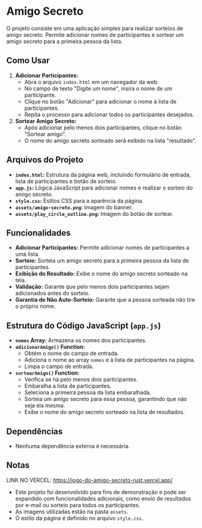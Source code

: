 # Amigo Secreto

O projeto consiste em uma aplicação simples para realizar sorteios de amigo secreto. Permite adicionar nomes de participantes e sortear um amigo secreto para a primeira pessoa da lista.

## Como Usar

1.  **Adicionar Participantes:**
    * Abra o arquivo `index.html` em um navegador da web.
    * No campo de texto "Digite um nome", insira o nome de um participante.
    * Clique no botão "Adicionar" para adicionar o nome à lista de participantes.
    * Repita o processo para adicionar todos os participantes desejados.
2.  **Sortear Amigo Secreto:**
    * Após adicionar pelo menos dois participantes, clique no botão "Sortear amigo".
    * O nome do amigo secreto sorteado será exibido na lista "resultado".

## Arquivos do Projeto

* **`index.html`:** Estrutura da página web, incluindo formulário de entrada, lista de participantes e botão de sorteio.
* **`app.js`:** Lógica JavaScript para adicionar nomes e realizar o sorteio do amigo secreto.
* **`style.css`:** Estilos CSS para a aparência da página.
* **`assets/amigo-secreto.png`:** Imagem do banner.
* **`assets/play_circle_outline.png`:** Imagem do botão de sortear.

## Funcionalidades

* **Adicionar Participantes:** Permite adicionar nomes de participantes a uma lista.
* **Sorteio:** Sorteia um amigo secreto para a primeira pessoa da lista de participantes.
* **Exibição do Resultado:** Exibe o nome do amigo secreto sorteado na tela.
* **Validação:** Garante que pelo menos dois participantes sejam adicionados antes do sorteio.
* **Garantia de Não Auto-Sorteio:** Garante que a pessoa sorteada não tire o próprio nome.

## Estrutura do Código JavaScript (`app.js`)

* **`nomes` Array:** Armazena os nomes dos participantes.
* **`adicionarAmigo()` Function:**
    * Obtém o nome do campo de entrada.
    * Adiciona o nome ao array `nomes` e à lista de participantes na página.
    * Limpa o campo de entrada.
* **`sortearAmigo()` Function:**
    * Verifica se há pelo menos dois participantes.
    * Embaralha a lista de participantes.
    * Seleciona a primeira pessoa da lista embaralhada.
    * Sorteia um amigo secreto para essa pessoa, garantindo que não seja ela mesma.
    * Exibe o nome do amigo secreto sorteado na lista de resultados.

## Dependências

* Nenhuma dependência externa é necessária.

## Notas
LINK NO VERCEL: https://jogo-do-amigo-secreto-rust.vercel.app/

* Este projeto foi desenvolvido para fins de demonstração e pode ser expandido com funcionalidades adicionais, como envio de resultados por e-mail ou sorteio para todos os participantes.
* As imagens utilizadas estão na pasta `assets`.
* O estilo da página é definido no arquivo `style.css`.

